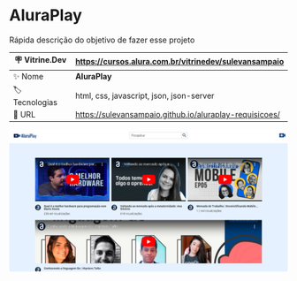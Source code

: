 # AluraPlay

Rápida descrição do objetivo de fazer esse projeto

| :placard: Vitrine.Dev |   https://cursos.alura.com.br/vitrinedev/sulevansampaio  |
| -------------  | --- |
| :sparkles: Nome        | **AluraPlay**
| :label: Tecnologias | html, css, javascript, json, json-server
| :rocket: URL         | https://sulevansampaio.github.io/aluraplay-requisicoes/


<!-- Inserir imagem com a #vitrinedev ao final do link -->
![](https://github.com/sulevansampaio/aluraplay-requisicoes/blob/main/img/Finalizado.png#vitrinedev)

